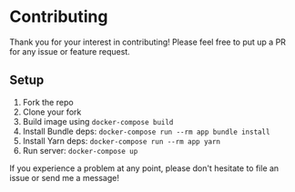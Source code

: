 # Contributing

Thank you for your interest in contributing! Please feel free to put up a PR for any issue or feature request.

## Setup

1. Fork the repo
2. Clone your fork
4. Build image using `docker-compose build`
5. Install Bundle deps: `docker-compose run --rm app bundle install`
6. Install Yarn deps: `docker-compose run --rm app yarn`
7. Run server: `docker-compose up`

If you experience a problem at any point, please don't hesitate to file an issue or send me a message!
